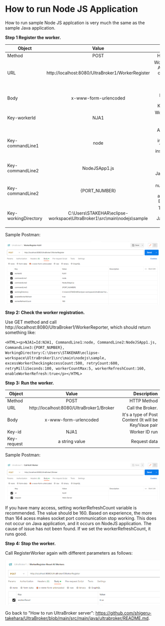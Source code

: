 # How to run Node JS Application

How to run sample Node JS applcation is very much the same as the sample Java application.

**Step 1 Register the worker.**

| Object        | Value           | Description  |
| ------------- |:-------------:| -----:|
| Method      | POST | HTTP Method |
| URL      | http://localhost:8080/UltraBroker1/WorkerRegister      |   WorkerRegister API where we can register a worker process. |
| Body | x-www-form-urlencoded      |    It's a type of Post Content (It will be Key/Vaue pair |
| Key-workerId | NJA1 | Worker ID (You can choose any word) |
| Key-commandLine1 | node | Assume Node JS has been installed. Also TypeScript is installed within Node JS.|
| Key-commandLine2 | NodeJSApp1.js | It's a generated JavaScript file. |
| Key-commandLine2 |  {PORT_NUMBER} | Socket port number, which will be assigned by a Broker object |
| Key-workingDirectory | C:\Users\STAKEHAR\eclipse-workspace\UltraBroker1\src\main\nodejs\sample | The directory where the JavaScript file is located|

Sample Postman:

![alt text](https://github.com/shigeru-takehara/UltraBroker/blob/main/images/Postman-WorkerRegister-NJA1.PNG "WorkerRegister NodeJS Postman")


**Step 2: Check the worker registration.**

Use GET method and call http://localhost:8080/UltraBroker1/WorkerReporter, which should return something like:

`<HTML><p>NJA1=Id:NJA1, CommandLine1:node, CommandLine2:NodeJSApp1.js, CommandLine3:{PORT_NUMBER}, WorkingDirectory:C:\Users\STAKEHAR\eclipse-workspace\UltraBroker1\src\main\nodejs\sample, excessWorkerCheckingAccessCount:500, retryCount:600, retryMilliSeconds:100, workerCountMax:5, workerRefreshCount:160, enableWorkerRefresh:true</p></HTML>`

**Step 3: Run the worker.**

| Object        | Value           | Description  |
| ------------- |:-------------:| -----:|
| Method      | POST | HTTP Method |
| URL      | http://localhost:8080/UltraBroker1/Broker      |   Call the Broker. |
| Body | x-www-form-urlencoded      |    It's a type of Post Content (It will be Key/Vaue pair |
| Key-id | NJA1 | Worker ID run |
| Key-request | a string value | Request data |

Sample Postman:

![alt text](https://github.com/shigeru-takehara/UltraBroker/blob/main/images/Postman-Broker-NJA1.PNG "Calling Broker Postman")

If you have many access, setting workerRefreshCount variable is recommended. The value should be 160. Based on experience, the more than 164 acess makes socket port communication stop working. This does not occur on Java application, and it occurs on NodeJS application. The cause of issue has not been found. If we set the workerRefreshCount, it runs good.

**Step 4: Stop the worker.**

Call RegisterWorker again with different parameters as follows:

![alt text](https://github.com/shigeru-takehara/UltraBroker/blob/main/images/Postman-WorkerRegister-Stop.PNG "WorkerRegister Stop Postman")


Go back to "How to run UltraBroker server": https://github.com/shigeru-takehara/UltraBroker/blob/main/src/main/java/ultrabroker/README.md.
